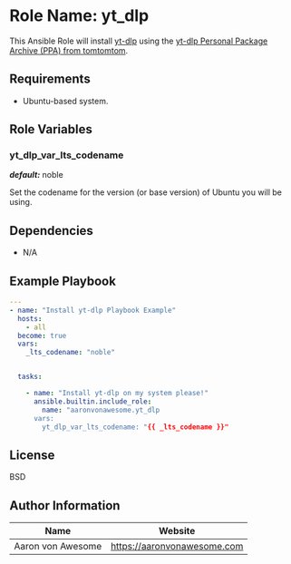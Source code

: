 # Role Name: yt_dlp

This Ansible Role will install [yt-dlp](https://github.com/yt-dlp/yt-dlp) using the [yt-dlp Personal Package Archive (PPA) from tomtomtom](https://launchpad.net/~tomtomtom/+archive/ubuntu/yt-dlp).

## Requirements

- Ubuntu-based system.

## Role Variables

### yt_dlp_var_lts_codename

***default:*** noble

Set the codename for the version (or base version) of Ubuntu you will be using.

## Dependencies

- N/A

## Example Playbook

```yaml
---
- name: "Install yt-dlp Playbook Example"
  hosts:
    - all
  become: true
  vars:
    _lts_codename: "noble"


  tasks:

    - name: "Install yt-dlp on my system please!"
      ansible.builtin.include_role:
        name: "aaronvonawesome.yt_dlp
      vars:
        yt_dlp_var_lts_codename: "{{ _lts_codename }}"
```

## License

BSD

## Author Information

| Name | Website |
| --  | -- |
| Aaron von Awesome | https://aaronvonawesome.com |
